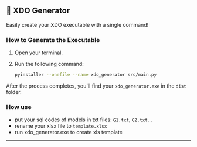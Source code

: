 ## 🚀 XDO Generator

Easily create your XDO executable with a single command!

### How to Generate the Executable

1. Open your terminal.
2. Run the following command:

    ```sh
    pyinstaller --onefile --name xdo_generator src/main.py
    ```

After the process completes, you'll find your `xdo_generator.exe` in the `dist` folder.


### How use

- put your sql codes of models in txt files: `G1.txt`, `G2.txt`... 
- rename your xlsx file to `template.xlsx`
- run xdo_generator.exe to create xls template 

---

